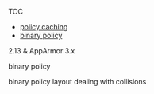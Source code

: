 TOC
- [policy caching](Apparmorpolicycache)
- [binary policy](Apparmorbinarypolicy)

2.13 & AppArmor 3.x

binary policy

binary policy layout
dealing with collisions

